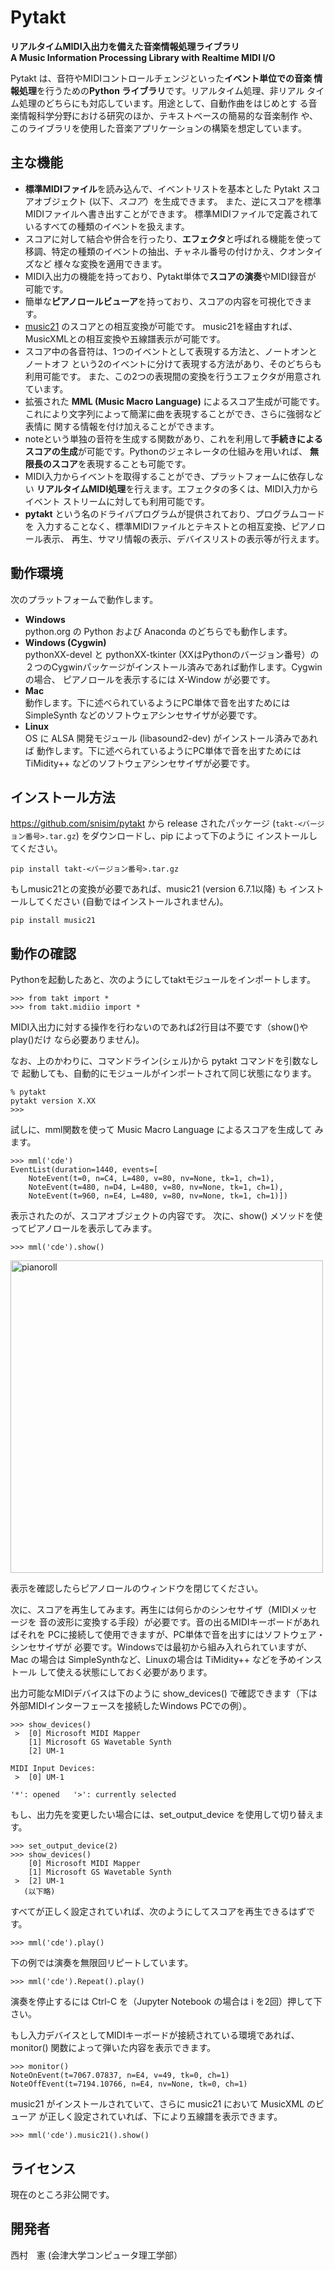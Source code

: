 # Pytakt
**リアルタイムMIDI入出力を備えた音楽情報処理ライブラリ**   
**A Music Information Processing Library with Realtime MIDI I/O**

Pytakt は、音符やMIDIコントロールチェンジといった**イベント単位での音楽
情報処理**を行うための**Python ライブラリ**です。リアルタイム処理、非リアル
タイム処理のどちらにも対応しています。用途として、自動作曲をはじめとす
る音楽情報科学分野における研究のほか、テキストベースの簡易的な音楽制作
や、このライブラリを使用した音楽アプリケーションの構築を想定しています。


## 主な機能

* **標準MIDIファイル**を読み込んで、イベントリストを基本とした
  Pytakt スコアオブジェクト (以下、*スコア*）を生成できます。
  また、逆にスコアを標準MIDIファイルへ書き出すことができます。
  標準MIDIファイルで定義されているすべての種類のイベントを扱えます。
* スコアに対して結合や併合を行ったり、**エフェクタ**と呼ばれる機能を使って
  移調、特定の種類のイベントの抽出、チャネル番号の付けかえ、クオンタイズなど
  様々な変換を適用できます。
* MIDI入出力の機能を持っており、Pytakt単体で**スコアの演奏**やMIDI録音が
  可能です。
* 簡単な**ピアノロールビューア**を持っており、スコアの内容を可視化できます。
* [music21](http://web.mit.edu/music21/) のスコアとの相互変換が可能です。
  music21を経由すれば、MusicXMLとの相互変換や五線譜表示が可能です。
* スコア中の各音符は、1つのイベントとして表現する方法と、ノートオンとノートオフ
  という2のイベントに分けて表現する方法があり、そのどちらも利用可能です。
  また、この2つの表現間の変換を行うエフェクタが用意されています。
* 拡張された **MML (Music Macro Language)** によるスコア生成が可能です。
  これにより文字列によって簡潔に曲を表現することができ、さらに強弱など表情に
  関する情報を付け加えることができます。
* noteという単独の音符を生成する関数があり、これを利用して**手続きによる
  スコアの生成**が可能です。Pythonのジェネレータの仕組みを用いれば、
  **無限長のスコア**を表現することも可能です。
* MIDI入力からイベントを取得することができ、プラットフォームに依存しない
  **リアルタイムMIDI処理**を行えます。エフェクタの多くは、MIDI入力からイベント
  ストリームに対しても利用可能です。
* **pytakt** という名のドライバプログラムが提供されており、プログラムコードを
  入力することなく、標準MIDIファイルとテキストとの相互変換、ピアノロール表示、
  再生、サマリ情報の表示、デバイスリストの表示等が行えます。


## 動作環境

次のプラットフォームで動作します。
* **Windows**  
  python.org の Python および Anaconda のどちらでも動作します。
* **Windows (Cygwin)**  
  pythonXX-devel と pythonXX-tkinter (XXはPythonのバージョン番号）の
  ２つのCygwinパッケージがインストール済みであれば動作します。Cygwin の場合、
  ピアノロールを表示するには X-Window が必要です。
* **Mac**  
  動作します。下に述べられているようにPC単体で音を出すためには SimpleSynth
  などのソフトウェアシンセサイザが必要です。
* **Linux**  
  OS に ALSA 開発モジュール (libasound2-dev) がインストール済みであれば
  動作します。下に述べられているようにPC単体で音を出すためには TiMidity++
  などのソフトウェアシンセサイザが必要です。


## インストール方法

https://github.com/snisim/pytakt から release されたパッケージ
(`takt-<バージョン番号>.tar.gz`) をダウンロードし、pip によって下のように
インストールしてください。

    pip install takt-<バージョン番号>.tar.gz

もしmusic21との変換が必要であれば、music21 (version 6.7.1以降) も
インストールしてください (自動ではインストールされません)。

    pip install music21


## 動作の確認

Pythonを起動したあと、次のようにしてtaktモジュールをインポートします。

    >>> from takt import *
    >>> from takt.midiio import *

MIDI入出力に対する操作を行わないのであれば2行目は不要です（show()やplay()だけ
なら必要ありません)。

なお、上のかわりに、コマンドライン(シェル)から pytakt コマンドを引数なしで
起動しても、自動的にモジュールがインポートされて同じ状態になります。

    % pytakt
    pytakt version X.XX
    >>>

試しに、mml関数を使って Music Macro Language によるスコアを生成して
みます。

    >>> mml('cde')
    EventList(duration=1440, events=[
        NoteEvent(t=0, n=C4, L=480, v=80, nv=None, tk=1, ch=1),
        NoteEvent(t=480, n=D4, L=480, v=80, nv=None, tk=1, ch=1),
        NoteEvent(t=960, n=E4, L=480, v=80, nv=None, tk=1, ch=1)])

表示されたのが、スコアオブジェクトの内容です。
次に、show() メソッドを使ってピアノロールを表示してみます。

    >>> mml('cde').show()

<img src="https://github.com/snisim/pytakt/assets/141381385/e80e8169-a7b3-491e-99dc-486c6f8f9ff1" width=500 alt="pianoroll">

表示を確認したらピアノロールのウィンドウを閉じてください。

次に、スコアを再生してみます。再生には何らかのシンセサイザ（MIDIメッセージを
音の波形に変換する手段）が必要です。音の出るMIDIキーボードがあればそれを
PCに接続して使用できますが、PC単体で音を出すにはソフトウェア・シンセサイザが
必要です。Windowsでは最初から組み入れられていますが、Mac の場合は
SimpleSynthなど、Linuxの場合は TiMidity++ などを予めインストール
して使える状態にしておく必要があります。

出力可能なMIDIデバイスは下のように show_devices() で確認できます（下は
外部MIDIインターフェースを接続したWindows PCでの例）。

    >>> show_devices()
     >  [0] Microsoft MIDI Mapper
        [1] Microsoft GS Wavetable Synth
        [2] UM-1

    MIDI Input Devices:
     >  [0] UM-1

    '*': opened   '>': currently selected

もし、出力先を変更したい場合には、set_output_device を使用して切り替えます。

    >>> set_output_device(2)
    >>> show_devices()
        [0] Microsoft MIDI Mapper
        [1] Microsoft GS Wavetable Synth
     >  [2] UM-1
       (以下略)

すべてが正しく設定されていれば、次のようにしてスコアを再生できるはずです。

    >>> mml('cde').play()

下の例では演奏を無限回リピートしています。

    >>> mml('cde').Repeat().play()

演奏を停止するには Ctrl-C を（Jupyter Notebook の場合は i を2回）押して下さい。

もし入力デバイスとしてMIDIキーボードが接続されている環境であれば、
monitor() 関数によって弾いた内容を表示できます。

    >>> monitor()
    NoteOnEvent(t=7067.07837, n=E4, v=49, tk=0, ch=1)
    NoteOffEvent(t=7194.10766, n=E4, nv=None, tk=0, ch=1)

music21 がインストールされていて、さらに music21 において MusicXML のビューア
が正しく設定されていれば、下により五線譜を表示できます。

    >>> mml('cde').music21().show()


## ライセンス
現在のところ非公開です。


## 開発者
西村　憲 (会津大学コンピュータ理工学部）
